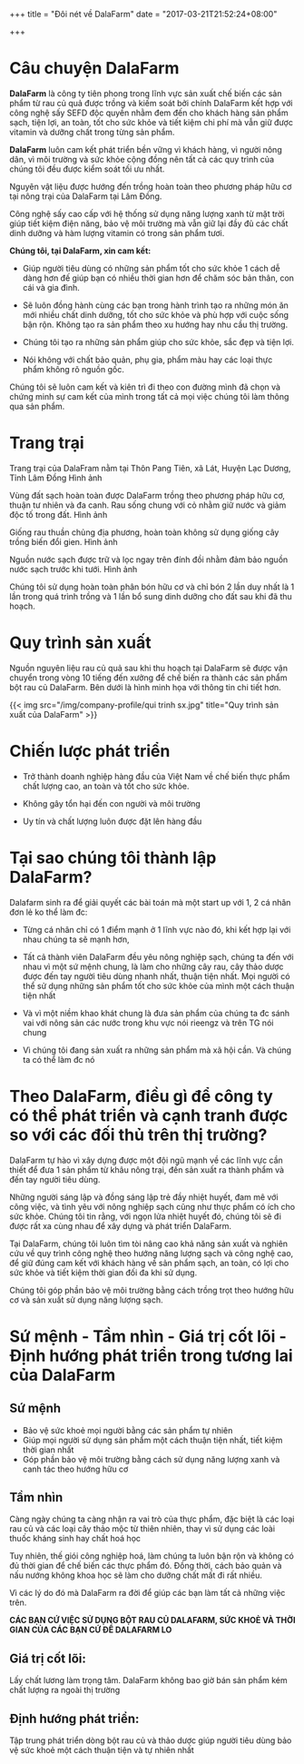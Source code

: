 +++
title = "Đôi nét về DalaFarm"
date = "2017-03-21T21:52:24+08:00"

+++
 
# Câu chuyện DalaFarm 

**DalaFarm** là công ty tiên phong trong lĩnh vực sản xuất chế biến các sản phẩm từ rau củ quả được trồng và kiếm soát bởi chính DalaFarm kết hợp với công nghệ sấy SEFD độc quyền nhằm đem đến cho khách hàng sản phẩm sạch, tiện lợi, an toàn, tốt cho sức khỏe và tiết kiệm chi phí mà vẫn giữ được vitamin và dưỡng chất trong từng sản phẩm. 
 
**DalaFarm** luôn cam kết phát triển bền vững vì khách hàng, vì người nông dân, vì môi trường và sức khỏe cộng đồng nên tất cả các quy trình của chúng tôi đều được kiểm soát tối ưu nhất.
  
Nguyên vật liệu được hướng đến trồng hoàn toàn theo phương pháp hữu cơ tại nông trại của DalaFarm tại Lâm Đồng.
 
Công nghệ sấy cao cấp với hệ thống sử dụng năng lượng xanh từ mặt trời giúp tiết kiệm điện năng, bảo vệ môi trường mà vẫn giữ lại đầy đủ các chất dinh dưỡng và hàm lượng vitamin có trong sản phẩm tươi. 
 
**Chúng tôi, tại DalaFarm, xin cam kết:**  

* Giúp người tiêu dùng có những sản phẩm tốt cho sức khỏe 1 cách dễ dàng hơn đế giúp bạn có nhiều thời gian hơn để chăm sóc bản thân, con cái và gia đình.  

* Sẽ luôn đồng hành cùng các bạn trong hành trình tạo ra những món ăn mới nhiều chất dinh dưỡng, tốt cho sức khỏe và phù hợp với cuộc sống bận rộn. Không tạo ra sản phẩm theo xu hướng hay nhu cầu thị trường. 

* Chúng tôi tạo ra những sản phẩm giúp cho sức khỏe, sắc đẹp và tiện lợi.  

* Nói không với chất bảo quản, phụ gia, phẩm màu hay các loại thực phẩm không rõ nguồn gốc.  

Chúng tôi sẽ luôn cam kết và kiên trì đi theo con đường mình đã chọn và chứng minh sự cam kết của mình trong tất cả mọi việc chúng tôi làm thông qua sản phẩm. 
 
# Trang trại 
Trang trại của DalaFram  nằm tại Thôn Pang Tiên, xã Lát, Huyện Lạc Dương, Tỉnh Lâm Đồng 
Hình ảnh 

Vùng đất sạch hoàn toàn được DalaFarm trồng theo phương pháp hữu cơ, thuận tư nhiên và đa canh. Rau sống chung với cỏ nhằm giữ nước và giảm độc tố trong đất. 
Hình ảnh 

Giống rau thuần chủng địa phương, hoàn toàn không sử dụng giống cây trồng biến đổi gien. 
Hình ảnh 

Nguồn nước sạch được trữ và lọc ngay trên đính đồi nhằm đảm bảo nguồn nước sạch trước khi tưới. 
Hình ảnh 

Chúng tôi sử dụng hoàn toàn phân bón hữu cơ và chỉ bón 2 lần duy nhất là 1 lần trong quá trình trồng và 1 lần bổ sung dinh dưỡng cho đất sau khi đã thu hoạch. 

# Quy trình sản xuất
 
Nguồn nguyên liệu rau củ quả sau khi thu hoạch tại DalaFarm sẽ được vận chuyển trong vòng 10 tiếng đến xưởng để chế biến ra thành các sản phẩm bột rau củ DalaFarm. Bên dưới là hình minh họa với thông tin chi tiết hơn. 
 
{{< img src="/img/company-profile/qui trinh sx.jpg" title="Quy trình sản xuất của DalaFarm" >}}
 
# Chiến lược phát triển 

* Trở thành doanh  nghiệp hàng đầu của Việt Nam về chế biến thực phẩm chất lượng cao, an toàn và tốt cho sức khỏe. 

* Không gây tổn hại đến con người và môi trường 

* Uy tín và chất lượng luôn được đặt lên hàng đầu 

# Tại sao chúng tôi thành lập DalaFarm?  
Dalafarm sinh ra để giải quyết các bài toán mà một start up với 1, 2 cá nhân đơn lẻ ko thể làm đc: 
 
* Từng cá nhân chỉ có 1 điểm mạnh ở 1 lĩnh vực nào đó, khi kết hợp lại với nhau chúng ta sẽ mạnh hơn,  

* Tất cả thành viên DalaFarm đều yêu nông nghiệp sạch, chúng ta đến với nhau vì một sứ mệnh chung, là làm cho những cây rau, cây thảo dược được đến tay người tiêu dùng nhanh nhất, thuận tiện nhất. Mọi người có thể sử dụng những sản phẩm tốt cho sức khỏe của mình một cách thuận tiện nhất  

* Và vì một niềm khao khát chung là đưa sản phẩm của chúng ta đc sánh vai với nông sản các nước trong khu vực nói rieengz và trên TG nói chung  

* Vì chúng tôi đang sản xuất ra những sản phẩm mà xã hội cần. Và chúng ta có thể làm đc nó  

# Theo DalaFarm, điều gì để công ty có thể phát triển và cạnh tranh được so với các đối thủ trên thị trường?  

DalaFarm tự hào vì xây dựng được một đội ngũ mạnh về các lĩnh vực cần thiết để đưa 1 sản phẩm từ khâu nông trại, đến sản xuất ra thành phẩm và đến tay người tiêu dùng. 

Những người sáng lập và đồng sáng lập trẻ đầy nhiệt huyết, đam mê với công việc, và tình yêu với nông nghiệp sạch cũng như thực phẩm có ích cho sức khỏe. Chúng tôi tin rằng, với ngọn lửa nhiệt huyết đó, chúng tôi sẽ đi được rất xa cùng nhau để xây dựng và phát triển DalaFarm.  

Tại DalaFarm, chúng tôi luôn tìm tòi nâng cao khả năng sản xuất và nghiên cứu về quy trình công nghệ theo hướng năng lượng sạch và công nghệ cao, để giữ đúng cam kết với khách hàng về sản phẩm sạch, an toàn, có lợi cho sức khỏe và tiết kiệm thời gian đối đa khi sử dụng.  

Chúng tôi góp phần bảo vệ môi trường bằng cách trồng trọt theo hướng hữu cơ và sản xuất sử dụng năng lượng sạch.  

# Sứ mệnh - Tầm nhìn - Giá trị cốt lõi - Định hướng phát triển trong tương lai của DalaFarm  

## Sứ mệnh  
* Bảo vệ sức khoẻ mọi người bằng các sản phẩm tự nhiên 
* Giúp mọi người sử dụng sản phẩm một cách thuận tiện nhất, tiết kiệm thời gian nhất 
* Góp phần bảo vệ môi trường bằng cách sử dụng năng lượng xanh và canh tác theo hướng hữu cơ  

## Tầm nhìn  
Càng ngày chúng ta càng nhận ra vai trò của thực phẩm, đặc biệt là các loại rau củ và các loại cây thảo mộc từ thiên nhiên, thay vì sử dụng các loài thuốc kháng sinh hay chất hoá học   

Tuy nhiên, thế giói công nghiệp hoá, làm chúng ta luôn bận rộn và không có đủ thời gian để chế biến các thực phẩm đó. Đồng thời, cách bảo quản và nấu nướng không khoa học sẽ làm cho dưỡng chất mất đi rất nhiều.   

Vì các lý do đó mà DalaFarm ra đời để giúp các bạn làm tất cả những việc trên. 

**CÁC BẠN CỨ VIỆC SỬ DỤNG BỘT RAU CỦ DALAFARM, SỨC KHOẺ VÀ THỜI GIAN CỦA CÁC BẠN CỨ ĐỂ DALAFARM LO**  

## Giá trị cốt lõi: 
Lấy chất lương làm trọng tâm. DalaFarm không bao giờ bán sản phẩm kém chất lượng ra ngoài thị trường

## Định hướng phát triển: 
Tập trung phát triển dòng bột rau củ và thảo dược giúp người tiêu dùng bảo vệ sức khoẻ một cách thuận tiện và tự nhiên nhất 
 